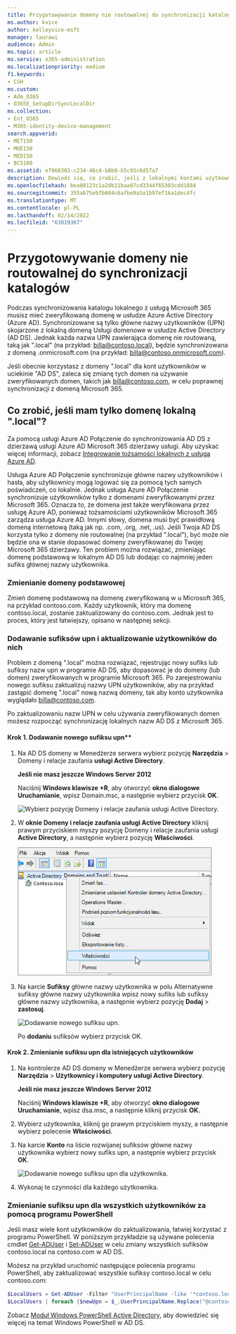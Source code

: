 ```yaml
---
title: Przygotowywanie domeny nie routowalnej do synchronizacji katalogów
ms.author: kvice
author: kelleyvice-msft
manager: laurawi
audience: Admin
ms.topic: article
ms.service: o365-administration
ms.localizationpriority: medium
f1.keywords:
- CSH
ms.custom:
- Adm_O365
- O365E_SetupDirSyncLocalDir
ms.collection:
- Ent_O365
- M365-identity-device-management
search.appverid:
- MET150
- MOE150
- MED150
- BCS160
ms.assetid: e7968303-c234-46c4-b8b0-b5c93c6d57a7
description: Dowiedz się, co zrobić, jeśli z lokalnymi kontami użytkowników jest skojarzona domena nie routowalna przed zsynchronizowaniem ich z dzierżawą Microsoft 365 dzierżawy.
ms.openlocfilehash: bea80123c1a2db11baa07cd3344f65303cdd1084
ms.sourcegitcommit: 355ab75eb7b604c6afbe9a5a1b97ef16a1dec4fc
ms.translationtype: MT
ms.contentlocale: pl-PL
ms.lasthandoff: 02/14/2022
ms.locfileid: "63019367"
---
```

# <a name="prepare-a-non-routable-domain-for-directory-synchronization"></a>Przygotowywanie domeny nie routowalnej do synchronizacji katalogów

Podczas synchronizowania katalogu lokalnego z usługą Microsoft 365 musisz mieć zweryfikowaną domenę w usłudze Azure Active Directory (Azure AD). Synchronizowane są tylko główne nazwy użytkowników (UPN) skojarzone z lokalną domeną Usługi domenowe w usłudze Active Directory (AD DS). Jednak każda nazwa UPN zawierająca domenę nie routowaną, taką jak ".local" (na przykład: billa@contoso.local), będzie synchronizowana z domeną .onmicrosoft.com (na przykład: billa@contoso.onmicrosoft.com). 

Jeśli obecnie korzystasz z domeny ".local" dla kont użytkowników w uciekinie "AD DS", zaleca się zmianę tych domen na używanie zweryfikowanych domen, takich jak billa@contoso.com, w celu poprawnej synchronizacji z domeną Microsoft 365.
  
## <a name="what-if-i-only-have-a-local-on-premises-domain"></a>Co zrobić, jeśli mam tylko domenę lokalną ".local"?

Za pomocą usługi Azure AD Połączenie do synchronizowania AD DS z dzierżawą usługi Azure AD Microsoft 365 dzierżawy usługi. Aby uzyskać więcej informacji, zobacz [Integrowanie tożsamości lokalnych z usługą Azure AD](/azure/architecture/reference-architectures/identity/azure-ad).
  
Usługa Azure AD Połączenie synchronizuje główne nazwy użytkowników i hasła, aby użytkownicy mogą logować się za pomocą tych samych poświadczeń, co lokalnie. Jednak usługa Azure AD Połączenie synchronizuje użytkowników tylko z domenami zweryfikowanymi przez Microsoft 365. Oznacza to, że domena jest także weryfikowana przez usługę Azure AD, ponieważ tożsamościami użytkowników Microsoft 365 zarządza usługa Azure AD. Innymi słowy, domena musi być prawidłową domeną internetową (taką jak np. .com, .org, .net, .us). Jeśli Twoja AD DS korzysta tylko z domeny nie routowalnej (na przykład ".local"), być może nie będzie ona w stanie dopasować domeny zweryfikowanej do Twojej Microsoft 365 dzierżawy. Ten problem można rozwiązać, zmieniając domenę podstawową w lokalnym AD DS lub dodając co najmniej jeden sufiks głównej nazwy użytkownika.
  
### <a name="change-your-primary-domain"></a>Zmienianie domeny podstawowej

Zmień domenę podstawową na domenę zweryfikowaną w u Microsoft 365, na przykład contoso.com. Każdy użytkownik, który ma domenę contoso.local, zostanie zaktualizowany do contoso.com. Jednak jest to proces, który jest łatwiejszy, opisano w następnej sekcji.
  
### <a name="add-upn-suffixes-and-update-your-users-to-them"></a>Dodawanie sufiksów upn i aktualizowanie użytkowników do nich

Problem z domeną ".local" można rozwiązać, rejestrując nowy sufiks lub sufiksy nazw upn w programie AD DS, aby dopasować je do domeny (lub domen) zweryfikowanych w programie Microsoft 365. Po zarejestrowaniu nowego sufiksu zaktualizuj nazwy UPN użytkowników, aby na przykład zastąpić domenę ".local" nową nazwą domeny, tak aby konto użytkownika wyglądało billa@contoso.com.
  
Po zaktualizowaniu nazw UPN w celu używania zweryfikowanych domen możesz rozpocząć synchronizację lokalnych nazw AD DS z Microsoft 365.
  
#### <a name="step-1-add-the-new-upn-suffix"></a>Krok 1. Dodawanie nowego sufiksu upn**
  
1. Na AD DS domeny w Menedżerze serwera wybierz pozycję **Narzędzia** \> Domeny i relacje zaufania **usługi Active Directory**.
    
    **Jeśli nie masz jeszcze Windows Server 2012**
    
    Naciśnij **Windows klawisze +R**, aby otworzyć **okno dialogowe Uruchamianie**, wpisz Domain.msc, a następnie wybierz przycisk **OK**.
    
    ![Wybierz pozycję Domeny i relacje zaufania usługi Active Directory.](../media/46b6e007-9741-44af-8517-6f682e0ac974.png)
  
2. W **oknie Domeny i relacje zaufania usługi Active Directory** kliknij prawym przyciskiem myszy pozycję Domeny i relacje zaufania usługi **Active Directory**, a następnie wybierz pozycję **Właściwości**.
    
    ![Kliknij prawym przyciskiem myszy pozycję Domeny i relacje zaufania usługi Active Directory, a następnie wybierz pozycję Właściwości.](../media/39d20812-ffb5-4ba9-8d7b-477377ac360d.png)
  
3. Na karcie **Sufiksy** główne nazwy użytkownika w polu Alternatywne sufiksy główne nazwy użytkownika wpisz nowy sufiks lub sufiksy główne nazwy użytkownika, a następnie wybierz pozycję **Dodaj** \> **zastosuj**.
    
    ![Dodawanie nowego sufiksu upn.](../media/a4aaf919-7adf-469a-b93f-83ef284c0915.PNG)
  
    Po **dodaniu** sufiksów wybierz przycisk OK. 
    
 #### <a name="step-2-change-the-upn-suffix-for-existing-users"></a>Krok 2. Zmienianie sufiksu upn dla istniejących użytkowników
  
1. Na kontrolerze AD DS domeny w Menedżerze serwera wybierz pozycję **Narzędzia** \> **Użytkownicy i komputery usługi Active Directory**.
    
    **Jeśli nie masz jeszcze Windows Server 2012**
    
    Naciśnij **Windows klawisze +R**, aby otworzyć **okno dialogowe Uruchamianie**, wpisz dsa.msc, a następnie kliknij przycisk **OK.**
    
2. Wybierz użytkownika, kliknij go prawym przyciskiem myszy, a następnie wybierz polecenie **Właściwości**.
    
3. Na karcie **Konto** na liście rozwijanej sufiksów główne nazwy użytkownika wybierz nowy sufiks upn, a następnie wybierz przycisk **OK**.
    
    ![Dodawanie nowego sufiksu upn dla użytkownika.](../media/54876751-49f0-48cc-b864-2623c4835563.png)
  
4. Wykonaj te czynności dla każdego użytkownika.
    
   
### <a name="use-powershell-to-change-the-upn-suffix-for-all-of-your-users"></a>Zmienianie sufiksu upn dla wszystkich użytkowników za pomocą programu PowerShell

Jeśli masz wiele kont użytkowników do zaktualizowania, łatwiej korzystać z programu PowerShell. W poniższym przykładzie są używane polecenia cmdlet [Get-ADUser](/previous-versions/windows/it-pro/windows-server-2008-R2-and-2008/ee617241(v=technet.10)) i [Set-ADUser](/previous-versions/windows/it-pro/windows-server-2008-R2-and-2008/ee617215(v=technet.10)) w celu zmiany wszystkich sufiksów contoso.local na contoso.com w AD DS. 

Możesz na przykład uruchomić następujące polecenia programu PowerShell, aby zaktualizować wszystkie sufiksy contoso.local w celu contoso.com:
    
  ```powershell
  $LocalUsers = Get-ADUser -Filter "UserPrincipalName -like '*contoso.local'" -Properties userPrincipalName -ResultSetSize $null
  $LocalUsers | foreach {$newUpn = $_.UserPrincipalName.Replace("@contoso.local","@contoso.com"); $_ | Set-ADUser -UserPrincipalName $newUpn}
  ```

Zobacz [Moduł Windows PowerShell Active Directory,](/previous-versions/windows/it-pro/windows-server-2008-R2-and-2008/ee617195(v=technet.10)) aby dowiedzieć się więcej na temat Windows PowerShell w AD DS.